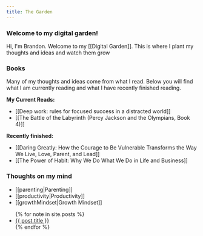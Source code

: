 ```yaml
---
title: The Garden
---
```


### Welcome to my digital garden!

Hi, I'm Brandon. Welcome to my [[Digital Garden]]. This is where I plant my thoughts and ideas and watch them grow

### Books
Many of my thoughts and ideas come from what I read. Below you will find what I am currently reading and what I have recently finished reading.

**My Current Reads:**
- [[Deep work: rules for focused success in a distracted world]]
- [[The Battle of the Labyrinth (Percy Jackson and the Olympians, Book 4)]]

**Recently finished:**
- [[Daring Greatly: How the Courage to Be Vulnerable Transforms the Way We Live, Love, Parent, and Lead]]
- [[The Power of Habit: Why We Do What We Do in Life and Business]]

### Thoughts on my mind
- [[parenting|Parenting]]
- [[productivity|Productivity]]
- [[growthMindset|Growth Mindset]]

<ul>
  {% for note in site.posts %}
    <li>
      <a href="{{ post.url }}">{{ post.title }}</a>
    </li>
  {% endfor %}
</ul>
